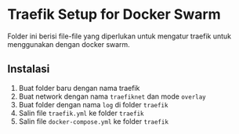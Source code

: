 # Traefik Setup for Docker Swarm
Folder ini berisi file-file yang diperlukan untuk mengatur traefik untuk menggunakan dengan docker swarm.

## Instalasi
1. Buat folder baru dengan nama traefik
2. Buat network dengan nama `traefiknet` dan mode `overlay`
3. Buat folder dengan nama `log` di folder `traefik`
4. Salin file `traefik.yml` ke folder `traefik`
5. Salin file `docker-compose.yml` ke folder `traefik`